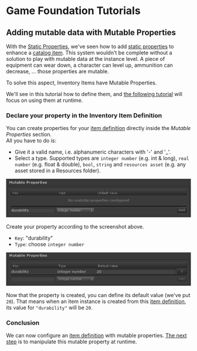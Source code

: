 # Game Foundation Tutorials

## Adding mutable data with Mutable Properties

With the [Static Properties], we've seen how to add [static properties] to enhance a [catalog item].
This system wouldn't be complete without a solution to play with mutable data at the instance level.
A piece of equipment can wear down, a character can level up, ammunition can decrease, ... those properties are mutable.

To solve this aspect, Inventory Items have Mutable Properties.

We'll see in this tutorial how to define them, and [the following tutorial] will focus on using them at runtime.

### Declare your property in the Inventory Item Definition

You can create properties for your [item definition] directly inside the _Mutable Properties_ section.\
All you have to do is:
- Give it a valid name, i.e. alphanumeric characters with '-' and '_'.
- Select a type. Supported types are `integer number` (e.g. int & long), `real number` (e.g. float & double), `bool`, `string` and `resources asset` (e.g. any asset stored in a Resources folder).

![Create property](../images/tutorial-mutable-property-create.png)

Create your property according to the screenshot above.
- `Key`: "durability"
- `Type`: choose `integer number`

![Property configuration](../images/tutorial-mutable-property-edit.png)

Now that the property is created, you can define its default value (we've put `20`).
That means when an item instance is created from this [item definition], its value for `"durability"` will be `20`.

### Conclusion

We can now configure an [item definition] with mutable properties.
[The next step] is to manipulate this mutable property at runtime.


[static properties]: 06-StaticProperties.md

[catalog item]: ../Catalog.md#catalog-items

[item definition]: ../CatalogItems/InventoryItemDefinition.md

[the following tutorial]: 08-MutablePropertiesRuntime.md
[the next step]:          08-MutablePropertiesRuntime.md
